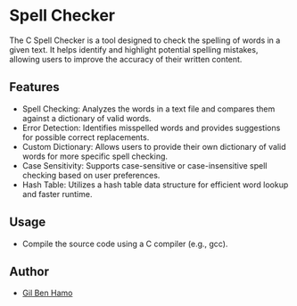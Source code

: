 # Spell Checker

The C Spell Checker is a tool designed to check the spelling of words in a given text. It helps identify and highlight potential spelling mistakes, allowing users to improve the accuracy of their written content.

## Features

- Spell Checking: Analyzes the words in a text file and compares them against a dictionary of valid words.
- Error Detection: Identifies misspelled words and provides suggestions for possible correct replacements.
- Custom Dictionary: Allows users to provide their own dictionary of valid words for more specific spell checking.
- Case Sensitivity: Supports case-sensitive or case-insensitive spell checking based on user preferences.
- Hash Table: Utilizes a hash table data structure for efficient word lookup and faster runtime.


## Usage

- Compile the source code using a C compiler (e.g., gcc).

## Author

- [Gil Ben Hamo](https://github.com/gilbenhamo)

